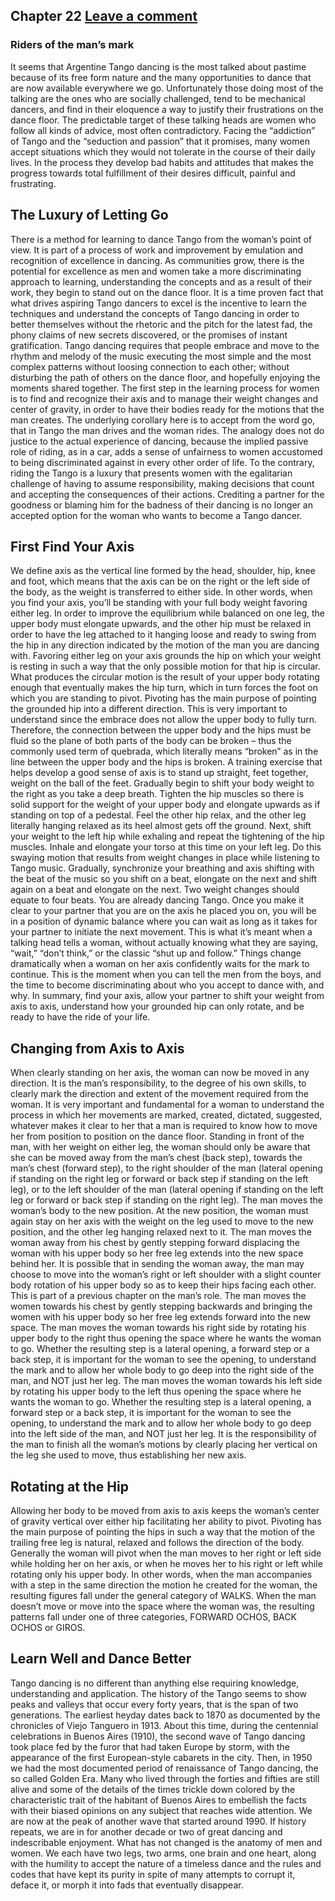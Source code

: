 Chapter 22   [Leave a comment](https://tangoourdance.wordpress.com/2009/01/08/chapter-22/#respond)
--------------------------------------------------------------------------------------------------

### Riders of the man’s mark

It seems that Argentine Tango dancing is the most talked about pastime because of its free form nature and the many opportunities to dance that are now available everywhere we go. Unfortunately those doing most of the talking are the ones who are socially challenged, tend to be mechanical dancers, and find in their eloquence a way to justify their frustrations on the dance floor.
The predictable target of these talking heads are women who follow all kinds of advice, most often contradictory. Facing the “addiction” of Tango and the “seduction and passion” that it promises, many women accept situations which they would not tolerate in the course of their daily lives. In the process they develop bad habits and attitudes that makes the progress towards total fulfillment of their desires difficult, painful and frustrating.

The Luxury of Letting Go
------------------------

There is a method for learning to dance Tango from the woman’s point of view. It is part of a process of work and improvement by emulation and recognition of excellence in dancing.
As communities grow, there is the potential for excellence as men and women take a more discriminating approach to learning, understanding the concepts and as a result of their work, they begin to stand out on the dance floor. It is a time proven fact that what drives aspiring Tango dancers to excel is the incentive to learn the techniques and understand the concepts of Tango dancing in order to better themselves without the rhetoric and the pitch for the latest fad, the phony claims of new secrets discovered, or the promises of instant gratification.
Tango dancing requires that people embrace and move to the rhythm and melody of the music executing the most simple and the most complex patterns without loosing connection to each other; without disturbing the path of others on the dance floor, and hopefully enjoying the moments shared together.
The first step in the learning process for women is to find and recognize their axis and to manage their weight changes and center of gravity, in order to have their bodies ready for the motions that the man creates. The underlying corollary here is to accept from the word go, that in Tango the man drives and the woman rides. The analogy does not do justice to the actual experience of dancing, because the implied passive role of riding, as in a car, adds a sense of unfairness to women accustomed to being discriminated against in every other order of life.
To the contrary, riding the Tango is a luxury that presents women with the egalitarian challenge of having to assume responsibility, making decisions that count and accepting the consequences of their actions. Crediting a partner for the goodness or blaming him for the badness of their dancing is no longer an accepted option for the woman who wants to become a Tango dancer.

First Find Your Axis
--------------------

We define axis as the vertical line formed by the head, shoulder, hip, knee and foot, which means that the axis can be on the right or the left side of the body, as the weight is transferred to either side. In other words, when you find your axis, you’ll be standing with your full body weight favoring either leg. In order to improve the equilibrium while balanced on one leg, the upper body must elongate upwards, and the other hip must be relaxed in order to have the leg attached to it hanging loose and ready to swing from the hip in any direction indicated by the motion of the man you are dancing with.
Favoring either leg on your axis grounds the hip on which your weight is resting in such a way that the only possible motion for that hip is circular. What produces the circular motion is the result of your upper body rotating enough that eventually makes the hip turn, which in turn forces the foot on which you are standing to pivot. Pivoting has the main purpose of pointing the grounded hip into a different direction. This is very important to understand since the embrace does not allow the upper body to fully turn. Therefore, the connection between the upper body and the hips must be fluid so the plane of both parts of the body can be broken – thus the commonly used term of quebrada, which literally means “broken” as in the line between the upper body and the hips is broken.
A training exercise that helps develop a good sense of axis is to stand up straight, feet together, weight on the ball of the feet. Gradually begin to shift your body weight to the right as you take a deep breath. Tighten the hip muscles so there is solid support for the weight of your upper body and elongate upwards as if standing on top of a pedestal. Feel the other hip relax, and the other leg literally hanging relaxed as its heel almost gets off the ground.
Next, shift your weight to the left hip while exhaling and repeat the tightening of the hip muscles. Inhale and elongate your torso at this time on your left leg. Do this swaying motion that results from weight changes in place while listening to Tango music. Gradually, synchronize your breathing and axis shifting with the beat of the music so you shift on a beat, elongate on the next and shift again on a beat and elongate on the next. Two weight changes should equate to four beats. You are already dancing Tango.
Once you make it clear to your partner that you are on the axis he placed you on, you will be in a position of dynamic balance where you can wait as long as it takes for your partner to initiate the next movement. This is what it’s meant when a talking head tells a woman, without actually knowing what they are saying, “wait,” “don’t think,” or the classic “shut up and follow.”
Things change dramatically when a woman on her axis confidently waits for the mark to continue. This is the moment when you can tell the men from the boys, and the time to become discriminating about who you accept to dance with, and why.
In summary, find your axis, allow your partner to shift your weight from axis to axis, understand how your grounded hip can only rotate, and be ready to have the ride of your life.

Changing from Axis to Axis
--------------------------

When clearly standing on her axis, the woman can now be moved in any direction. It is the man’s responsibility, to the degree of his own skills, to clearly mark the direction and extent of the movement required from the woman.
It is very important and fundamental for a woman to understand the process in which her movements are marked, created, dictated, suggested, whatever makes it clear to her that a man is required to know how to move her from position to position on the dance floor.
Standing in front of the man, with her weight on either leg, the woman should only be aware that she can be moved away from the man’s chest (back step), towards the man’s chest (forward step), to the right shoulder of the man (lateral opening if standing on the right leg or forward or back step if standing on the left leg), or to the left shoulder of the man (lateral opening if standing on the left leg or forward or back step if standing on the right leg).
The man moves the woman’s body to the new position. At the new position, the woman must again stay on her axis with the weight on the leg used to move to the new position, and the other leg hanging relaxed next to it.
The man moves the woman away from his chest by gently stepping forward displacing the woman with his upper body so her free leg extends into the new space behind her.
It is possible that in sending the woman away, the man may choose to move into the woman’s right or left shoulder with a slight counter body rotation of his upper body so as to keep their hips facing each other. This is part of a previous chapter on the man’s role.
The man moves the women towards his chest by gently stepping backwards and bringing the women with his upper body so her free leg extends forward into the new space.
The man moves the woman towards his right side by rotating his upper body to the right thus opening the space where he wants the woman to go. Whether the resulting step is a lateral opening, a forward step or a back step, it is important for the woman to see the opening, to understand the mark and to allow her whole body to go deep into the right side of the man, and NOT just her leg.
The man moves the woman towards his left side by rotating his upper body to the left thus opening the space where he wants the woman to go. Whether the resulting step is a lateral opening, a forward step or a back step, it is important for the woman to see the opening, to understand the mark and to allow her whole body to go deep into the left side of the man, and NOT just her leg.
It is the responsibility of the man to finish all the woman’s motions by clearly placing her vertical on the leg she used to move, thus establishing her new axis.

Rotating at the Hip
-------------------

Allowing her body to be moved from axis to axis keeps the woman’s center of gravity vertical over either hip facilitating her ability to pivot. Pivoting has the main purpose of pointing the hips in such a way that the motion of the trailing free leg is natural, relaxed and follows the direction of the body.
Generally the woman will pivot when the man moves to her right or left side while holding her on her axis, or when he moves her to his right or left while rotating only his upper body.
In other words, when the man accompanies with a step in the same direction the motion he created for the woman, the resulting figures fall under the general category of WALKS. When the man doesn’t move or move into the space where the woman was, the resulting patterns fall under one of three categories, FORWARD OCHOS, BACK OCHOS or GIROS.

Learn Well and Dance Better
---------------------------

Tango dancing is no different than anything else requiring knowledge, understanding and application.
The history of the Tango seems to show peaks and valleys that occur every forty years, that is the span of two generations. The earliest heyday dates back to 1870 as documented by the chronicles of Viejo Tanguero in 1913. About this time, during the centennial celebrations in Buenos Aires (1910), the second wave of Tango dancing took place fed by the furor that had taken Europe by storm, with the appearance of the first European-style cabarets in the city. Then, in 1950 we had the most documented period of renaissance of Tango dancing, the so called Golden Era. Many who lived through the forties and fifties are still alive and some of the details of the times trickle down colored by the characteristic trait of the habitant of Buenos Aires to embellish the facts with their biased opinions on any subject that reaches wide attention.
We are now at the peak of another wave that started around 1990. If history repeats, we are in for another decade or two of great dancing and indescribable enjoyment.
What has not changed is the anatomy of men and women. We each have two legs, two arms, one brain and one heart, along with the humility to accept the nature of a timeless dance and the rules and codes that have kept its purity in spite of many attempts to corrupt it, deface it, or morph it into fads that eventually disappear.
